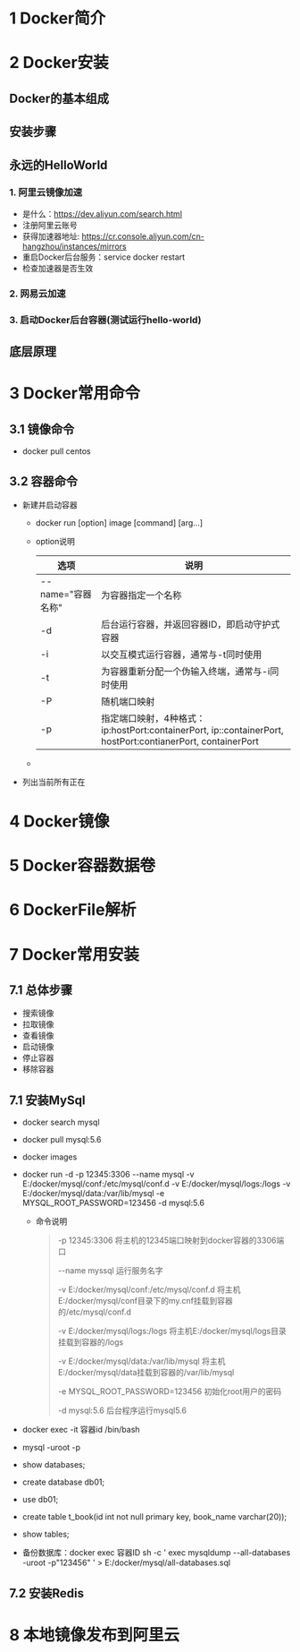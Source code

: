# 1 Docker简介

# 2 Docker安装

## Docker的基本组成

## 安装步骤

## 永远的HelloWorld

### 1. 阿里云镜像加速

- 是什么：https://dev.aliyun.com/search.html
- 注册阿里云账号
- 获得加速器地址: https://cr.console.aliyun.com/cn-hangzhou/instances/mirrors
- 重启Docker后台服务：service docker restart
- 检查加速器是否生效

### 2. 网易云加速

### 3. 启动Docker后台容器(测试运行hello-world)

## 底层原理

# 3 Docker常用命令

## 3.1 镜像命令

- docker pull centos

## 3.2 容器命令

- 新建并启动容器

  - docker run [option] image [command] [arg...]

  - option说明

    | 选项              | 说明                                                         |
    | ----------------- | ------------------------------------------------------------ |
    | --name="容器名称" | 为容器指定一个名称                                           |
    | -d                | 后台运行容器，并返回容器ID，即启动守护式容器                 |
    | -i                | 以交互模式运行容器，通常与-t同时使用                         |
    | -t                | 为容器重新分配一个伪输入终端，通常与-i同时使用               |
    | -P                | 随机端口映射                                                 |
    | -p                | 指定端口映射，4种格式：ip:hostPort:containerPort, ip::containerPort, hostPort:contianerPort, containerPort |

  - 

- 列出当前所有正在



# 4 Docker镜像

# 5 Docker容器数据卷

# 6 DockerFile解析

# 7 Docker常用安装

## 7.1 总体步骤

- 搜索镜像
- 拉取镜像
- 查看镜像
- 启动镜像
- 停止容器
- 移除容器

## 7.1 安装MySql

- docker search mysql

- docker pull mysql:5.6

- docker images

- docker run -d -p 12345:3306 --name mysql -v E:/docker/mysql/conf:/etc/mysql/conf.d -v E:/docker/mysql/logs:/logs -v E:/docker/mysql/data:/var/lib/mysql -e MYSQL_ROOT_PASSWORD=123456 -d mysql:5.6

  - 命令说明

    >-p 12345:3306   将主机的12345端口映射到docker容器的3306端口
    >
    >--name myssql  运行服务名字
    >
    >-v E:/docker/mysql/conf:/etc/mysql/conf.d 将主机E:/docker/mysql/conf目录下的my.cnf挂载到容器的/etc/mysql/conf.d
    >
    >-v E:/docker/mysql/logs:/logs 将主机E:/docker/mysql/logs目录挂载到容器的/logs
    >
    >-v E:/docker/mysql/data:/var/lib/mysql  将主机E:/docker/mysql/data挂载到容器的/var/lib/mysql
    >
    >-e MYSQL_ROOT_PASSWORD=123456   初始化root用户的密码
    >
    >-d mysql:5.6  后台程序运行mysql5.6

- docker exec -it 容器id /bin/bash

- mysql -uroot -p

- show databases;

- create database db01;

- use db01;

- create table t_book(id int not null primary key, book_name varchar(20));

- show tables;

- 备份数据库：docker exec 容器ID sh -c ' exec mysqldump --all-databases -uroot -p"123456" ' > E:/docker/mysql/all-databases.sql

## 7.2 安装Redis

# 8 本地镜像发布到阿里云

